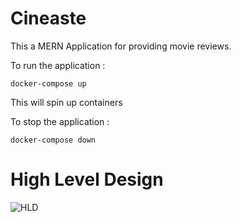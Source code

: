 # Cineaste

This a MERN Application for providing movie reviews.

To run the application :
```
docker-compose up
```

This will spin up containers

To stop the application :

```
docker-compose down
```

# High Level Design 
![HLD](https://github.com/user-attachments/assets/22e2a48a-817d-4ae9-8b3e-c1f221b85fca)
